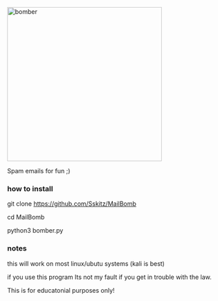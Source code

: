 <img width="357" alt="bomber" src="https://user-images.githubusercontent.com/67981768/97798431-37a4b780-1be3-11eb-9f90-ff076d8a6590.png">

Spam emails for fun ;)
 



### how to install 

git clone https://github.com/Sskitz/MailBomb

cd MailBomb 

python3 bomber.py

### notes

this will work on most linux/ubutu systems (kali is best)

if you use this program Its not my fault if you get in trouble with the law. 

This is for educatonial purposes only!
                                         

